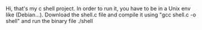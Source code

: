 Hi, that's my c shell project. In order to run it, you have to be in a Unix env like (Debian...).
Download the shell.c file and compile it using "gcc shell.c -o shell" and run the binary file ./shell
